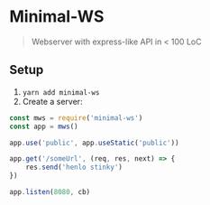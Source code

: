 # Minimal-WS
> Webserver with express-like API in < 100 LoC

## Setup
1. `yarn add minimal-ws`
2. Create a server:
```js
const mws = require('minimal-ws')
const app = mws()

app.use('public', app.useStatic('public'))

app.get('/someUrl', (req, res, next) => {
	res.send('henlo stinky')
})

app.listen(8080, cb)
```